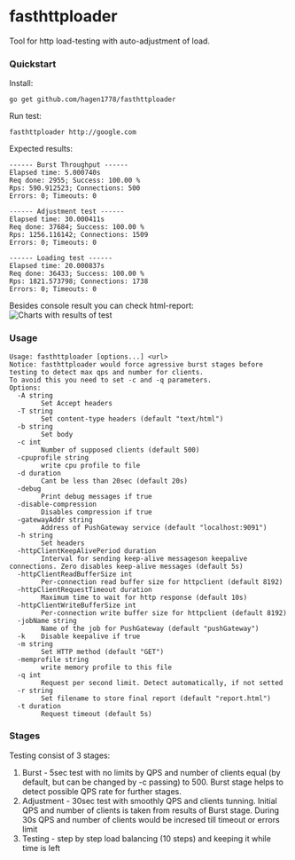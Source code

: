 # fasthttploader

Tool for http load-testing with auto-adjustment of load.

### Quickstart
Install:
```
go get github.com/hagen1778/fasthttploader
```

Run test:
```
fasthttploader http://google.com
```

Expected results:
```
------ Burst Throughput ------
Elapsed time: 5.000740s
Req done: 2955; Success: 100.00 %
Rps: 590.912523; Connections: 500
Errors: 0; Timeouts: 0

------ Adjustment test ------
Elapsed time: 30.000411s
Req done: 37684; Success: 100.00 %
Rps: 1256.116142; Connections: 1509
Errors: 0; Timeouts: 0

------ Loading test ------
Elapsed time: 20.000837s
Req done: 36433; Success: 100.00 %
Rps: 1821.573798; Connections: 1738
Errors: 0; Timeouts: 0
```

Besides console result you can check html-report:
![Charts with results of test](https://github.com/hagen1778/fasthttploader/charts.jpg "Result chart")

### Usage
```
Usage: fasthttploader [options...] <url>
Notice: fasthttploader would force agressive burst stages before testing to detect max qps and number for clients.
To avoid this you need to set -c and -q parameters.
Options:
  -A string
        Set Accept headers
  -T string
        Set content-type headers (default "text/html")
  -b string
        Set body
  -c int
        Number of supposed clients (default 500)
  -cpuprofile string
        write cpu profile to file
  -d duration
        Cant be less than 20sec (default 20s)
  -debug
        Print debug messages if true
  -disable-compression
        Disables compression if true
  -gatewayAddr string
        Address of PushGateway service (default "localhost:9091")
  -h string
        Set headers
  -httpClientKeepAlivePeriod duration
        Interval for sending keep-alive messageson keepalive connections. Zero disables keep-alive messages (default 5s)
  -httpClientReadBufferSize int
        Per-connection read buffer size for httpclient (default 8192)
  -httpClientRequestTimeout duration
        Maximum time to wait for http response (default 10s)
  -httpClientWriteBufferSize int
        Per-connection write buffer size for httpclient (default 8192)
  -jobName string
        Name of the job for PushGateway (default "pushGateway")
  -k    Disable keepalive if true
  -m string
        Set HTTP method (default "GET")
  -memprofile string
        write memory profile to this file
  -q int
        Request per second limit. Detect automatically, if not setted
  -r string
        Set filename to store final report (default "report.html")
  -t duration
        Request timeout (default 5s)

```

### Stages
Testing consist of 3 stages:
1. Burst - 5sec test with no limits by QPS and number of clients equal (by default, but can be changed by -c passing) to 500. Burst stage helps to detect possible QPS rate for further stages.
2. Adjustment - 30sec test with smoothly QPS and clients tunning. Initial QPS and number of clients is taken from results of Burst stage. During 30s QPS and number of clients would be incresed
till timeout or errors limit
3. Testing - step by step load balancing (10 steps) and keeping it while time is left

